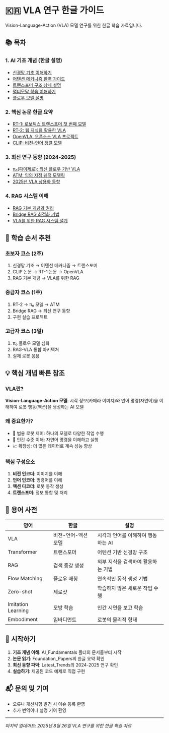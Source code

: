 # 🇰🇷 VLA 연구 한글 가이드

Vision-Language-Action (VLA) 모델 연구를 위한 한글 학습 자료입니다.

## 📚 목차

### 1. AI 기초 개념 (한글 설명)
- [신경망 기초 이해하기](./AI_Fundamentals/01_neural_networks_korean.md)
- [어텐션 메커니즘 완벽 가이드](./AI_Fundamentals/02_attention_korean.md)
- [트랜스포머 구조 상세 설명](./AI_Fundamentals/03_transformer_korean.md)
- [멀티모달 학습 이해하기](./AI_Fundamentals/04_multimodal_korean.md)
- [플로우 모델 설명](./AI_Fundamentals/11_flow_models_korean.md)

### 2. 핵심 논문 한글 요약
- [RT-1: 로보틱스 트랜스포머 첫 번째 모델](./Foundation_Papers/RT-1_korean.md)
- [RT-2: 웹 지식을 활용한 VLA](./Foundation_Papers/RT-2_korean.md)
- [OpenVLA: 오픈소스 VLA 프로젝트](./Foundation_Papers/OpenVLA_korean.md)
- [CLIP: 비전-언어 정렬 모델](./Foundation_Papers/CLIP_korean.md)

### 3. 최신 연구 동향 (2024-2025)
- [π₀(파이제로): 최신 플로우 기반 VLA](./Latest_Trends/Pi0_korean.md)
- [ATM: 임의 지점 궤적 모델링](./Latest_Trends/ATM_korean.md)
- [2025년 VLA 상용화 동향](./Latest_Trends/Commercial_VLA_korean.md)

### 4. RAG 시스템 이해
- [RAG 기본 개념과 원리](./RAG_Systems/RAG_basics_korean.md)
- [Bridge RAG 최적화 기법](./RAG_Systems/Bridge_RAG_korean.md)
- [VLA를 위한 RAG 시스템 설계](./RAG_Systems/RAG_for_VLA_korean.md)

## 🎯 학습 순서 추천

### 초보자 코스 (2주)
1. 신경망 기초 → 어텐션 메커니즘 → 트랜스포머
2. CLIP 논문 → RT-1 논문 → OpenVLA
3. RAG 기본 개념 → VLA를 위한 RAG

### 중급자 코스 (1주)
1. RT-2 → π₀ 모델 → ATM
2. Bridge RAG → 최신 연구 동향
3. 구현 실습 프로젝트

### 고급자 코스 (3일)
1. π₀ 플로우 모델 심화
2. RAG-VLA 통합 아키텍처
3. 실제 로봇 응용

## 💡 핵심 개념 빠른 참조

### VLA란?
**Vision-Language-Action 모델**: 시각 정보(카메라 이미지)와 언어 명령(자연어)을 이해하여 로봇 행동(액션)을 생성하는 AI 모델

### 왜 중요한가?
- 🤖 범용 로봇 제어: 하나의 모델로 다양한 작업 수행
- 🧠 인간 수준 이해: 자연어 명령을 이해하고 실행
- 📈 확장성: 더 많은 데이터로 계속 성능 향상

### 핵심 구성요소
1. **비전 인코더**: 이미지를 이해
2. **언어 인코더**: 명령어를 이해
3. **액션 디코더**: 로봇 동작 생성
4. **트랜스포머**: 정보 통합 및 처리

## 📖 용어 사전

| 영어 | 한글 | 설명 |
|------|------|------|
| VLA | 비전-언어-액션 모델 | 시각과 언어를 이해하여 행동하는 AI |
| Transformer | 트랜스포머 | 어텐션 기반 신경망 구조 |
| RAG | 검색 증강 생성 | 외부 지식을 검색하여 활용하는 기법 |
| Flow Matching | 플로우 매칭 | 연속적인 동작 생성 기법 |
| Zero-shot | 제로샷 | 학습하지 않은 새로운 작업 수행 |
| Imitation Learning | 모방 학습 | 인간 시연을 보고 학습 |
| Embodiment | 임바디먼트 | 로봇의 물리적 형태 |

## 🚀 시작하기

1. **기초 개념 이해**: AI_Fundamentals 폴더의 문서들부터 시작
2. **논문 읽기**: Foundation_Papers의 한글 요약 확인
3. **최신 동향 파악**: Latest_Trends의 2024-2025 연구 확인
4. **실습하기**: 제공된 코드 예제로 직접 구현

## 📬 문의 및 기여

- 오류나 개선사항 발견 시 이슈 등록 환영
- 추가 번역이나 설명 기여 환영

---

*마지막 업데이트: 2025년 8월 26일*
*VLA 연구를 위한 한글 학습 자료*